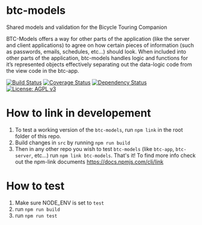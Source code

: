 # btc-models
Shared models and validation for the Bicycle Touring Companion

BTC-Models offers a way for other parts of the application (like the server and client applications) to agree on how certain pieces of information (such as passwords, emails, schedules, etc…)  should look. When included into other parts of the application, btc-models handles logic and functions for it’s represented objects effectively separating out the data-logic code from the view code in the btc-app.

[![Build
Status](https://travis-ci.org/bikelomatic-complexity/btc-models.svg?branch=master)](https://travis-ci.org/bikelomatic-complexity/btc-models)
[![Coverage
Status](https://coveralls.io/repos/github/bikelomatic-complexity/btc-models/badge.svg?branch=master)](https://coveralls.io/github/bikelomatic-complexity/btc-models?branch=master)
[![Dependency
Status](http://david-dm.org/bikelomatic-complexity/btc-models.svg)](http://david-dm.org/bikelomatic-complexity/btc-models)
[![License: AGPL
v3](https://img.shields.io/badge/License-AGPL%20v3-blue.svg)](http://www.gnu.org/licenses/agpl-3.0)

# How to link in developement
1. To test a working version of the `btc-models`, run `npm link` in the root folder of this repo.
2. Build changes in `src` by running `npm run build`
3. Then in any other repo you wish to test `btc-models` (like `btc-app`, `btc-server`, etc...) run `npm link btc-models`.
That's it! To find more info check out the npm-link documents https://docs.npmjs.com/cli/link

# How to test
1. Make sure NODE_ENV is set to `test`
2. run `npm run build`
3. run `npm run test`
